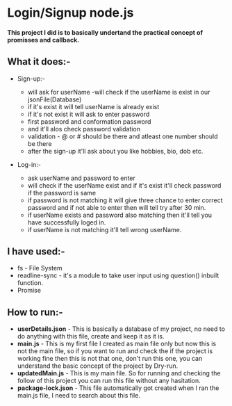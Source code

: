 # Login/Signup node.js
#### This project I did is to basically undertand the practical concept of promisses and callback.

## What it does:-
- Sign-up:-
  - will ask for userName
  -will check if the userName is exist in our jsonFile(Database)
  - if it's exist it will tell userName is already exist
  - if it's not exist it will ask to enter password
  - first password and conformation password
  - and it'll alos check password validation
  - validation - @ or # should be there and atleast one number should be there
  - after the sign-up it'll ask about you like hobbies, bio, dob etc.

- Log-in:-
  - ask userName and password to enter
  - will check if the userName exist and if it's exist it'll check password if the password is same
  - if password is not matching it will give three chance to enter correct password and if not able to enter then will tell try after 30 min.
  - if userName exists and password also matching then it'll tell you have successfully loged in.
  - if userName is not matching it'll tell wrong userName.

## I have used:-
  - fs - File System
  - readline-sync - it's a module to take user input using question() inbuilt function.
  - Promise

## How to run:- 
  - **userDetails.json** - This is basically a database of my project, no need to do anything with this file, create and keep it as it is.
  - **main.js** - This is my first file I created as main file only but now this is not the main file, so if you want to run and check the if the project is working fine then this is not that one, don't run this one, you can understand the basic concept of the project by Dry-run.
  - **updatedMain.js** - This is my main file. So for running and checking the follow of this project you can run this file without any hasitation.
  - **package-lock.json** - This file automatically got created when I ran the main.js file, I need to search about this file. 
